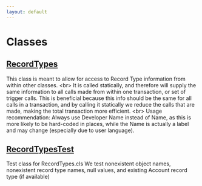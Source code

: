 ```yaml
---
layout: default
---
```


# Classes

## [RecordTypes](https://github.com/dschach/record-types/blob/main/docs/RecordTypes.md)

This class is meant to allow for access to Record Type information from within other classes. &lt;br&gt; It is called statically, and therefore will supply the same information to all calls made from within one transaction, or set of trigger calls. This is beneficial because this info should be the same for all calls in a transaction, and by calling it statically we reduce the calls that are made, making the total transaction more efficient. &lt;br&gt; Usage recommendation: Always use Developer Name instead of Name, as this is more likely to be hard-coded in places, while the Name is actually a label and may change (especially due to user language).

## [RecordTypesTest](https://github.com/dschach/record-types/blob/main/docs/RecordTypesTest.md)

Test class for RecordTypes.cls We test nonexistent object names, nonexistent record type names, null values, and existing Account record type (if available)
